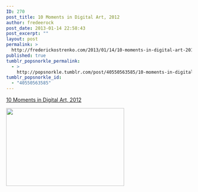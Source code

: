 ```yaml
---
ID: 270
post_title: 10 Moments in Digital Art, 2012
author: fredeerock
post_date: 2013-01-14 22:58:43
post_excerpt: ""
layout: post
permalink: >
  http://frederickostrenko.com/2013/01/14/10-moments-in-digital-art-2012/
published: true
tumblr_popsnorkle_permalink:
  - >
    http://popsnorkle.tumblr.com/post/40550563585/10-moments-in-digital-art-2012
tumblr_popsnorkle_id:
  - "40550563585"
---
```

<a href='http://hyperallergic.com/62648/10-pivotal-moments-for-digital-art-in-2012/'>10 Moments in Digital Art, 2012</a><div class="link_description"><p><img height="211" src="http://hyperallergic.wpengine.netdna-cdn.com/wp-content/uploads/2012/12/clouds_still_illo.png" width="320" /></p></div>